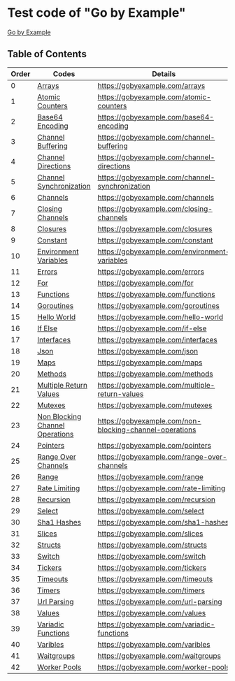 
# Test code of "Go by Example"

[Go by Example](https://gobyexample.com/hello-world)

## Table of Contents

| Order  | Codes  | Details  |
|---|---|---|
| 0  | [Arrays](./arrays.go) | https://gobyexample.com/arrays  |
| 1  | [Atomic Counters](./atomic-counters.go) | https://gobyexample.com/atomic-counters  |
| 2  | [Base64 Encoding](./base64-encoding.go) | https://gobyexample.com/base64-encoding  |
| 3  | [Channel Buffering](./channel-buffering.go) | https://gobyexample.com/channel-buffering  |
| 4  | [Channel Directions](./channel-directions.go) | https://gobyexample.com/channel-directions  |
| 5  | [Channel Synchronization](./channel-synchronization.go) | https://gobyexample.com/channel-synchronization  |
| 6  | [Channels](./channels.go) | https://gobyexample.com/channels  |
| 7  | [Closing Channels](./closing-channels.go) | https://gobyexample.com/closing-channels  |
| 8  | [Closures](./closures.go) | https://gobyexample.com/closures  |
| 9  | [Constant](./constant.go) | https://gobyexample.com/constant  |
| 10  | [Environment Variables](./environment-variables.go) | https://gobyexample.com/environment-variables  |
| 11  | [Errors](./errors.go) | https://gobyexample.com/errors  |
| 12  | [For](./for.go) | https://gobyexample.com/for  |
| 13  | [Functions](./functions.go) | https://gobyexample.com/functions  |
| 14  | [Goroutines](./goroutines.go) | https://gobyexample.com/goroutines  |
| 15  | [Hello World](./hello-world.go) | https://gobyexample.com/hello-world  |
| 16  | [If Else](./if-else.go) | https://gobyexample.com/if-else  |
| 17  | [Interfaces](./interfaces.go) | https://gobyexample.com/interfaces  |
| 18  | [Json](./json.go) | https://gobyexample.com/json  |
| 19  | [Maps](./maps.go) | https://gobyexample.com/maps  |
| 20  | [Methods](./methods.go) | https://gobyexample.com/methods  |
| 21  | [Multiple Return Values](./multiple-return-values.go) | https://gobyexample.com/multiple-return-values  |
| 22  | [Mutexes](./mutexes.go) | https://gobyexample.com/mutexes  |
| 23  | [Non Blocking Channel Operations](./non-blocking-channel-operations.go) | https://gobyexample.com/non-blocking-channel-operations  |
| 24  | [Pointers](./pointers.go) | https://gobyexample.com/pointers  |
| 25  | [Range Over Channels](./range-over-channels.go) | https://gobyexample.com/range-over-channels  |
| 26  | [Range](./range.go) | https://gobyexample.com/range  |
| 27  | [Rate Limiting](./rate-limiting.go) | https://gobyexample.com/rate-limiting  |
| 28  | [Recursion](./recursion.go) | https://gobyexample.com/recursion  |
| 29  | [Select](./select.go) | https://gobyexample.com/select  |
| 30  | [Sha1 Hashes](./sha1-hashes.go) | https://gobyexample.com/sha1-hashes  |
| 31  | [Slices](./slices.go) | https://gobyexample.com/slices  |
| 32  | [Structs](./structs.go) | https://gobyexample.com/structs  |
| 33  | [Switch](./switch.go) | https://gobyexample.com/switch  |
| 34  | [Tickers](./tickers.go) | https://gobyexample.com/tickers  |
| 35  | [Timeouts](./timeouts.go) | https://gobyexample.com/timeouts  |
| 36  | [Timers](./timers.go) | https://gobyexample.com/timers  |
| 37  | [Url Parsing](./url-parsing.go) | https://gobyexample.com/url-parsing  |
| 38  | [Values](./values.go) | https://gobyexample.com/values  |
| 39  | [Variadic Functions](./variadic-functions.go) | https://gobyexample.com/variadic-functions  |
| 40  | [Varibles](./varibles.go) | https://gobyexample.com/varibles  |
| 41  | [Waitgroups](./waitgroups.go) | https://gobyexample.com/waitgroups  |
| 42  | [Worker Pools](./worker-pools.go) | https://gobyexample.com/worker-pools  |
